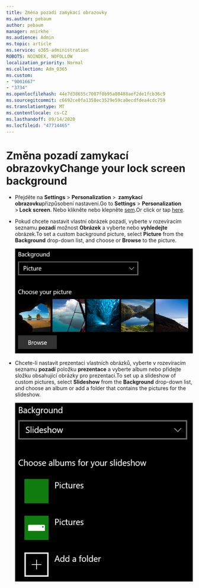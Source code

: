 ```yaml
---
title: Změna pozadí zamykací obrazovky
ms.author: pebaum
author: pebaum
manager: mnirkhe
ms.audience: Admin
ms.topic: article
ms.service: o365-administration
ROBOTS: NOINDEX, NOFOLLOW
localization_priority: Normal
ms.collection: Adm_O365
ms.custom:
- "9001667"
- "3734"
ms.openlocfilehash: 44e7d38655c7087f0b95a80488aef2de1fcb36c9
ms.sourcegitcommit: c6692ce0fa1358ec3529e59ca0ecdfdea4cdc759
ms.translationtype: MT
ms.contentlocale: cs-CZ
ms.lasthandoff: 09/14/2020
ms.locfileid: "47714465"
---
```

# <a name="change-your-lock-screen-background"></a><span data-ttu-id="e67f4-102">Změna pozadí zamykací obrazovky</span><span class="sxs-lookup"><span data-stu-id="e67f4-102">Change your lock screen background</span></span>

- <span data-ttu-id="e67f4-103">Přejděte na **Settings**  >  **Personalization**  >  **zamykací obrazovku**přizpůsobení nastavení.</span><span class="sxs-lookup"><span data-stu-id="e67f4-103">Go to **Settings** > **Personalization** > **Lock screen**.</span></span> <span data-ttu-id="e67f4-104">Nebo klikněte nebo klepněte [sem](ms-settings:lockscreen?activationSource=GetHelp).</span><span class="sxs-lookup"><span data-stu-id="e67f4-104">Or click or tap [here](ms-settings:lockscreen?activationSource=GetHelp).</span></span>

- <span data-ttu-id="e67f4-105">Pokud chcete nastavit vlastní obrázek pozadí, vyberte v rozevíracím seznamu **pozadí** možnost **Obrázek** a vyberte nebo **vyhledejte** obrázek.</span><span class="sxs-lookup"><span data-stu-id="e67f4-105">To set a custom background picture, select **Picture** from the **Background** drop-down list, and choose or **Browse** to the picture.</span></span>

  ![Nastavení vlastního obrázku na pozadí](media/set-custom-background-pic.png)

- <span data-ttu-id="e67f4-107">Chcete-li nastavit prezentaci vlastních obrázků, vyberte v rozevíracím seznamu **pozadí** položku **prezentace** a vyberte album nebo přidejte složku obsahující obrázky pro prezentaci.</span><span class="sxs-lookup"><span data-stu-id="e67f4-107">To set up a slideshow of custom pictures, select **Slideshow** from the **Background** drop-down list, and choose an album or add a folder that contains the pictures for the slideshow.</span></span>

  ![Nastavení prezentace vlastních obrázků](media/set-up-slideshow-background.png)
